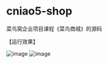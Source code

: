 # cniao5-shop
菜鸟窝企业项目课程《菜鸟商城》的源码


【运行效果】

![image](https://github.com/yxs666/cniao5-shop/blob/master/screenshot/13.order.png)
![image](https://github.com/yxs666/cniao5-shop/blob/master/screenshot/14.pay_success.png)
